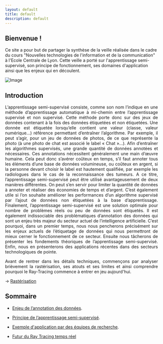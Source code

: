 ```yaml
---
layout: default
title: default
description: default
---
```


## Bienvenue !

Ce site a pour but de partager la synthèse de la veille réalisée dans le cadre du cours "Nouvelles technologies de l'information et de la communication" à l'Ecole Centrale de Lyon. Cette veille a porté sur l'apprentissage semi-supervisé, son principe de fonctionnement, ses domaines d'application ainsi que les enjeux qui en découlent.

![Image](img_intro.png)

## Introduction 

<p style='text-align: justify;'> 
    L’apprentissage semi-supervisé consiste, comme son nom l’indique en une méthode d’apprentissage automatique à mi-chemin entre l’apprentissage supervisé et non supervisé. Cette méthode porte donc sur des jeux de données contenant à la fois des données étiquetées et non étiquetées. Une donnée est étiquetée lorsqu’elle contient une valeur (classe, valeur numérique…) référence permettant d’entraîner l’algorithme. Par exemple, il peut s’agir, pour un jeu de données de photos, de ce que représente la photo (à une photo de chat est associé le label « Chat »…).
Afin d’entraîner les algorithmes supervisés, une grande quantité de données annotées et nécessaires. Ces annotations nécessitent généralement une main d’œuvre humaine. Cela peut donc s’avérer coûteux en temps, s’il faut annoter tous les éléments d’une base de données volumineuse, ou coûteux en argent, si la personne devant choisir le label est hautement qualifiée, par exemple les radiologues dans le cas de la reconnaissance des tumeurs.
A ce titre, l’apprentissage semi-supervisé peut être utilisé avantageusement de deux manières différentes. On peut s’en servir pour limiter la quantité de données à annoter et réaliser des économies de temps et d’argent. C’est également utile si l’on souhaite améliorer les performances d’un algorithme supervisé par l’ajout de données non étiquetées à la base d’apprentissage.
Finalement, l’apprentissage semi-supervisé est une solution optimale pour nombre de problèmes  réels ou peu de données sont étiquetés. Il est également indissociable des problématiques d’annotation des données qui sont un enjeu très majeur du secteur actuel de l’intelligence artificielle.
C’est pourquoi, dans un premier temps, nous nous pencherons précisément sur les enjeux actuels de l’étiquetage de données qui nous permettront de mieux cerner le fonctionnement de ce secteur. Ensuite nous tâcherons de présenter les fondements théoriques de l’apprentissage semi-supervisé.  Enfin, nous en présenterons des applications récentes dans des secteurs technologiques de pointe.

</p>
<p style='text-align: justify;'> 
  Avant de rentrer dans les détails techniques, commençons par analyser brièvement la rastérisation, ses atouts et ses limites et ainsi comprendre pourquoi le Ray-Tracing commence à entrer en jeu aujourd'hui.  
</p>
<p style='text-align: justify;'> 
→ <a href="./rasterization.html"> Rastérisation </a>
</p>

## Sommaire
- [Enjeu de l’annotation des données](./Enjeu_annoation.md).
- [Principe de l’apprentissage semi-supervisé](./principe.md).
- [Exemple d'application par des équipes de recherche](./application.md).

- <a href="https://daniel-dht.github.io/VeilleECL/rtx.html#destinationLinkName">Futur du Ray Tracing temps réel </a>
